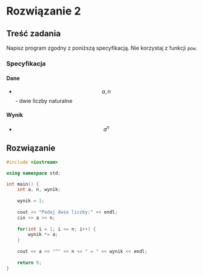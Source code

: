 # Rozwiązanie 2

## Treść zadania

Napisz program zgodny z poniższą specyfikacją. Nie korzystaj z funkcji `pow`.

### Specyfikacja

#### Dane

* $$a, n$$ - dwie liczby naturalne

#### Wynik

* $$a^n$$ 

## Rozwiązanie

```cpp
#include <iostream>

using namespace std;

int main() {
    int a, n, wynik;
    
    wynik = 1;
    
    cout << "Podaj dwie liczby:" << endl;
    cin >> a >> n;
    
    for(int i = 1; i <= n; i++) {
        wynik *= a;
    }
    
    cout << a << "^" << n << " = " << wynik << endl;
    
    return 0;
}
```
